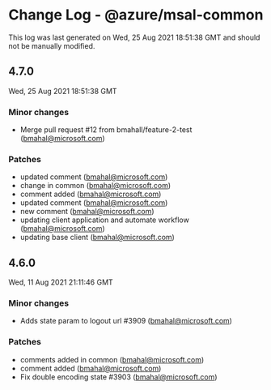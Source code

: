 # Change Log - @azure/msal-common

This log was last generated on Wed, 25 Aug 2021 18:51:38 GMT and should not be manually modified.

<!-- Start content -->

## 4.7.0

Wed, 25 Aug 2021 18:51:38 GMT

### Minor changes

- Merge pull request #12 from bmahall/feature-2-test (bmahal@microsoft.com)

### Patches

- updated comment (bmahal@microsoft.com)
- change in common (bmahal@microsoft.com)
- comment added (bmahal@microsoft.com)
- updated comment (bmahal@microsoft.com)
- new comment    (bmahal@microsoft.com)
- updating client application and automate workflow (bmahal@microsoft.com)
- updating base client (bmahal@microsoft.com)

## 4.6.0

Wed, 11 Aug 2021 21:11:46 GMT

### Minor changes

- Adds state param to logout url #3909 (bmahal@microsoft.com)

### Patches

- comments added in common (bmahal@microsoft.com)
- comment added (bmahal@microsoft.com)
- Fix double encoding state #3903 (bmahal@microsoft.com)
